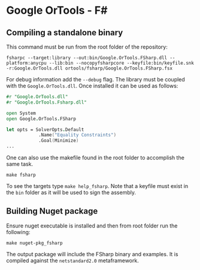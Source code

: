 # Google OrTools - F# 

## Compiling a standalone binary
This command must be run from the root folder of the repository:
```shell
fsharpc --target:library --out:bin/Google.OrTools.FSharp.dll --platform:anycpu --lib:bin --nocopyfsharpcore --keyfile:bin/keyfile.snk -r:Google.OrTools.dll ortools/fsharp/Google.OrTools.FSharp.fsx
```
For debug information add the `--debug` flag. The library must be coupled with the `Google.OrTools.dll`. Once installed it can be used as follows:
```fsharp
#r "Google.OrTools.dll"
#r "Google.OrTools.Fsharp.dll"

open System
open Google.OrTools.FSharp

let opts = SolverOpts.Default
            .Name("Equality Constraints")
            .Goal(Minimize)
...
```

One can also use the makefile found in the root folder to accomplish the same task.
```shell
make fsharp
```
To see the targets type `make help_fsharp`. Note that a keyfile must exist in the `bin` folder as it will be used to sign the assembly.

## Building Nuget package
Ensure nuget executable is installed and then from root folder run the following:
```shell
make nuget-pkg_fsharp
```
The output package will include the FSharp binary and examples. It is compiled against the `netstandard2.0` metaframework.
